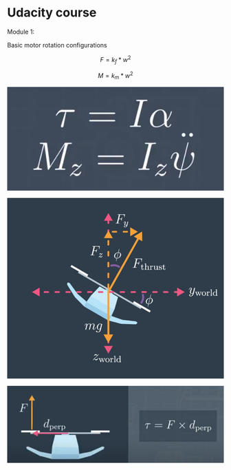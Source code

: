 # Udacity course

Module 1:

Basic motor rotation configurations 

$$
F = k_f*w^2
$$

$$
M = k_m*w^2
$$

![](../.gitbook/assets/image%20%283%29.png)

![](../.gitbook/assets/image%20%286%29.png)

![](../.gitbook/assets/image%20%284%29.png)





